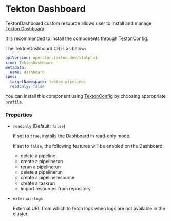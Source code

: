 <!--
---
linkTitle: "TektonDashboard"
weight: 4
---
-->
# Tekton Dashboard

TektonDashboard custom resource allows user to install and manage [Tekton Dashboard][dashboard].

It is recommended to install the components through [TektonConfig](./TektonConfig.md).

The TektonDashboard CR is as below:
```yaml
apiVersion: operator.tekton.dev/v1alpha1
kind: TektonDashboard
metadata:
  name: dashboard
spec:
  targetNamespace: tekton-pipelines
  readonly: false
```
You can install this component using [TektonConfig](./TektonConfig.md) by choosing appropriate `profile`.


### Properties

- `readonly` (Default: `false`)

  If set to `true`, installs the Dashboard in read-only mode.
  
  If set to `false`, the following features will be enabled on the Dashboard:
  
  - delete a pipeline
  - create a pipelinerun
  - rerun a pipelinerun
  - delete a pipelinerun
  - create a pipelineresource
  - create a taskrun
  - import resources from repository

- `external-logs`

  External URL from which to fetch logs when logs are not available in the cluster  

[dashboard]:https://github.com/tektoncd/dashboard
